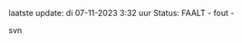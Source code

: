 laatste update: 
di 07-11-2023  3:32   uur 
Status: FAALT - fout - 
<div class="service R">svn</div>